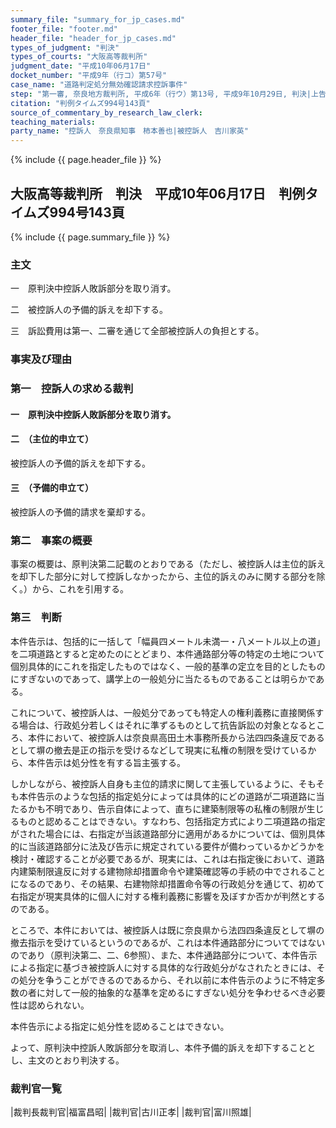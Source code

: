 ```yaml
---
summary_file: "summary_for_jp_cases.md"
footer_file: "footer.md"
header_file: "header_for_jp_cases.md"
types_of_judgment: "判決"
types_of_courts: "大阪高等裁判所"
judgment_date: "平成10年06月17日"
docket_number: "平成9年（行コ）第57号"
case_name: "道路判定処分無効確認請求控訴事件"
step: "第一審, 奈良地方裁判所, 平成6年（行ウ）第13号, 平成9年10月29日, 判決|上告審, 最高裁判所第一小法廷, 平成10年（行ヒ）第49号, 平成14年1月17日, 判決|差戻控訴審, 大阪高等裁判所, 平成14年（行コ）第11号, 平成14年10月16日, 判決"
citation: "判例タイムズ994号143頁"
source_of_commentary_by_research_law_clerk:
teaching_materials:
party_name: "控訴人　奈良県知事　柿本善也|被控訴人　吉川家英"
---
```


{% include {{ page.header_file }}  %}

## 大阪高等裁判所　判決　平成10年06月17日　判例タイムズ994号143頁




{% include {{ page.summary_file }}  %}


### 主文



一　原判決中控訴人敗訴部分を取り消す。

二　被控訴人の予備的訴えを却下する。

三　訴訟費用は第一、二審を通じて全部被控訴人の負担とする。





### 事実及び理由



### 第一　控訴人の求める裁判

#### 一　原判決中控訴人敗訴部分を取り消す。

#### 二　（主位的申立て）

被控訴人の予備的訴えを却下する。

#### 三　（予備的申立て）

被控訴人の予備的請求を棄却する。

### 第二　事案の概要

事案の概要は、原判決第二記載のとおりである（ただし、被控訴人は主位的訴えを却下した部分に対して控訴しなかったから、主位的訴えのみに関する部分を除く。）から、これを引用する。



### 第三　判断

本件告示は、包括的に一括して「幅員四メートル未満一・八メートル以上の道」を二項道路とすると定めたのにとどまり、本件通路部分等の特定の土地について個別具体的にこれを指定したものではなく、一般的基準の定立を目的としたものにすぎないのであって、講学上の一般処分に当たるものであることは明らかである。

これについて、被控訴人は、一般処分であっても特定人の権利義務に直接関係する場合は、行政処分若しくはそれに準ずるものとして抗告訴訟の対象となるところ、本件において、被控訴人は奈良県高田土木事務所長から法四四条違反であるとして塀の撤去是正の指示を受けるなどして現実に私権の制限を受けているから、本件告示は処分性を有する旨主張する。

しかしながら、被控訴人自身も主位的請求に関して主張しているように、そもそも本件告示のような包括的指定処分によっては具体的にどの道路が二項道路に当たるかも不明であり、告示自体によって、直ちに建築制限等の私権の制限が生じるものと認めることはできない。すなわち、包括指定方式により二項道路の指定がされた場合には、右指定が当該道路部分に適用があるかについては、個別具体的に当該道路部分に法及び告示に規定されている要件が備わっているかどうかを検討・確認することが必要であるが、現実には、これは右指定後において、道路内建築制限違反に対する建物除却措置命令や建築確認等の手続の中でされることになるのであり、その結果、右建物除却措置命令等の行政処分を通じて、初めて右指定が現実具体的に個人に対する権利義務に影響を及ぼすか否かが判然とするのである。

ところで、本件においては、被控訴人は既に奈良県から法四四条違反として塀の撤去指示を受けているというのであるが、これは本件通路部分についてではないのであり（原判決第二、二、6参照）、また、本件通路部分について、本件告示による指定に基づき被控訴人に対する具体的な行政処分がなされたときには、その処分を争うことができるのであるから、それ以前に本件告示のように不特定多数の者に対して一般的抽象的な基準を定めるにすぎない処分を争わせるべき必要性は認められない。

本件告示による指定に処分性を認めることはできない。

よって、原判決中控訴人敗訴部分を取消し、本件予備的訴えを却下することとし、主文のとおり判決する。

### 裁判官一覧

|裁判長裁判官|福富昌昭|
|裁判官|古川正孝|
|裁判官|富川照雄|






